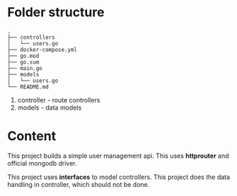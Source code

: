 # Folder structure

```
.
├── controllers
│   └── users.go
├── docker-compose.yml
├── go.mod
├── go.sum
├── main.go
├── models
│   └── users.go
└── README.md
```

1. controller - route controllers
2. models - data models

# Content

This project builds a simple user management api.
This uses **httprouter** and official mongodb driver.

This project uses **interfaces** to model controllers.
This project does the data handling in controller, which should not be done.

